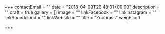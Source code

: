 +++
contactEmail = ""
date = "2018-04-09T20:48:01+00:00"
description = ""
draft = true
gallery = []
image = ""
linkFacebook = ""
linkInstagram = ""
linkSoundcloud = ""
linkWebsite = ""
title = "Zoobrass"
weight = 1

+++
